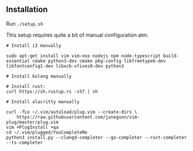 ## Installation

Run `./setup.sh`

This setup requires quite a bit of manual configuration atm.


```
# Install i3 manually

sudo apt-get install vim vim-nox nodejs npm node-typescript build-essential cmake python3-dev cmake pkg-config libfreetype6-dev libfontconfig1-dev libxcb-xfixes0-dev python3

# Install Golang manually

# Install rust:
curl https://sh.rustup.rs -sSf | sh

# Install alacritty manually

curl -fLo ~/.vim/autoload/plug.vim --create-dirs \
    https://raw.githubusercontent.com/junegunn/vim-plug/master/plug.vim
vim +PlugInstall +qa
cd ~/.vim/plugged/YouCompleteMe
python3 install.py --clangd-completer --go-completer --rust-completer --ts-completer
```
